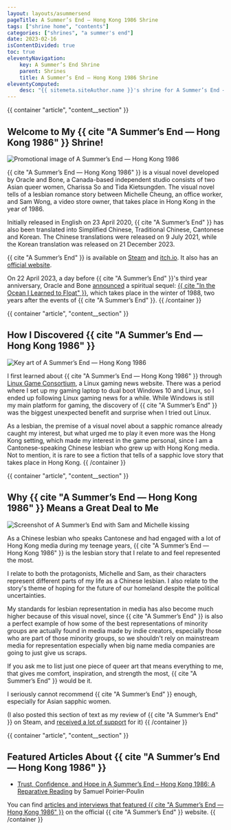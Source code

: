 ```yaml
---
layout: layouts/asummersend
pageTitle: A Summer’s End — Hong Kong 1986 Shrine
tags: ["shrine home", "contents"]
categories: ["shrines", "a summer's end"]
date: 2023-02-16
isContentDivided: true
toc: true
eleventyNavigation:
    key: A Summer’s End Shrine
    parent: Shrines
    title: A Summer’s End — Hong Kong 1986 Shrine
eleventyComputed:
    desc: "{{ sitemeta.siteAuthor.name }}'s shrine for A Summer’s End — Hong Kong 1986."
---
```


{{ container "article", "content__section" }}
## Welcome to My {{ cite "A Summer’s End — Hong Kong 1986" }} Shrine!

![Promotional image of A Summer’s End — Hong Kong 1986](/assets/shrines/asummersend/images/ASE_Key_art_intro.avif)

{{ cite "A Summer’s End — Hong Kong 1986" }} is a visual novel developed by Oracle and Bone, a Canada-based independent studio consists of two Asian queer women, Charissa So and Tida Kietsungden. The visual novel tells of a lesbian romance story between Michelle Cheung, an office worker, and Sam Wong, a video store owner, that takes place in Hong Kong in the year of 1986.

Initially released in English on 23 April 2020, {{ cite "A Summer’s End" }} has also been translated into Simplified Chinese, Traditional Chinese, Cantonese and Korean. The Chinese translations were released on 9 July 2021, while the Korean translation was released on 21 December 2023.

{{ cite "A Summer’s End" }} is available on [Steam](https://store.steampowered.com/app/1111370/A_Summers_End__Hong_Kong_1986/) and [itch.io](https://oracleandbone.itch.io/a-summers-end). It also has an [official website](https://www.asummersend.com/).

On 22 April 2023, a day before {{ cite "A Summer’s End" }}'s third year anniversary, Oracle and Bone [announced](https://www.asummersend.com/blog-intheocean/a-message-from-oracle-and-bone) a spiritual sequel: [{{ cite "In the Ocean I Learned to Float" }}](https://www.asummersend.com/about-intheocean), which takes place in the winter of 1988, two years after the events of {{ cite "A Summer’s End" }}.
{{ /container }}

{{ container "article", "content__section" }}
## How I Discovered {{ cite "A Summer’s End — Hong Kong 1986" }}

![Key art of A Summer’s End — Hong Kong 1986](/assets/shrines/asummersend/images/ASE_Key_art_main.avif)

I first learned about {{ cite "A Summer’s End — Hong Kong 1986" }} through [Linux Game Consortium](https://linuxgameconsortium.com/a-summers-end-hong-kong-1986-just-announced/), a Linux gaming news website. There was a period where I set up my gaming laptop to dual boot Windows 10 and Linux, so I ended up following Linux gaming news for a while. While Windows is still my main platform for gaming, the discovery of {{ cite "A Summer’s End" }} was the biggest unexpected benefit and surprise when I tried out Linux.

As a lesbian, the premise of a visual novel about a sapphic romance already caught my interest, but what urged me to play it even more was the Hong Kong setting, which made my interest in the game personal, since I am a Cantonese-speaking Chinese lesbian who grew up with Hong Kong media. Not to mention, it is rare to see a fiction that tells of a sapphic love story that takes place in Hong Kong.
{{ /container }}

{{ container "article", "content__section" }}
## Why {{ cite "A Summer’s End — Hong Kong 1986" }} Means a Great Deal to Me

![Screenshot of A Summer’s End with Sam and Michelle kissing](/assets/shrines/asummersend/screenshots/ASE-Screenshot-05.avif)

As a Chinese lesbian who speaks Cantonese and had engaged with a lot of Hong Kong media during my teenage years, {{ cite "A Summer’s End — Hong Kong 1986" }} is the lesbian story that I relate to and feel represented the most.

I relate to both the protagonists, Michelle and Sam, as their characters represent different parts of my life as a Chinese lesbian. I also relate to the story's theme of hoping for the future of our homeland despite the political uncertainties.

My standards for lesbian representation in media has also become much higher because of this visual novel, since {{ cite "A Summer’s End" }} is also a perfect example of how some of the best representations of minority groups are actually found in media made by indie creators, especially those who are part of those minority groups, so we shouldn't rely on mainstream media for representation especially when big name media companies are going to just give us scraps.

If you ask me to list just one piece of queer art that means everything to me, that gives me comfort, inspiration, and strength the most, {{ cite "A Summer’s End" }} would be it.

I seriously cannot recommend {{ cite "A Summer’s End" }} enough, especially for Asian sapphic women.

(I also posted this section of text as my review of {{ cite "A Summer’s End" }} on Steam, and [received a lot of support](/blog/posts/2023-10-30-support-for-my-steam-review-of-a-summers-end) for it)
{{ /container }}

{{ container "article", "content__section" }}
## Featured Articles About {{ cite "A Summer’s End — Hong Kong 1986" }}

* [Trust, Confidence, and Hope in A Summer’s End – Hong Kong 1986: A Reparative Reading](https://www.gamejournal.it/i11-02_poirier-poulin) by Samuel Poirier-Poulin

You can find [articles and interviews that featured {{ cite "A Summer’s End — Hong Kong 1986" }}](https://www.asummersend.com/press-kit-featured-articles) on the official {{ cite "A Summer’s End" }} website.
{{ /container }}
